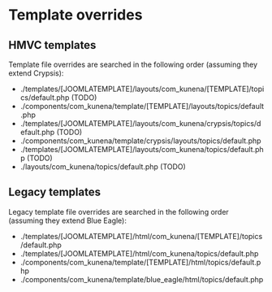 # Template overrides

## HMVC templates

Template file overrides are searched in the following order (assuming they extend Crypsis):

- ./templates/[JOOMLATEMPLATE]/layouts/com_kunena/[TEMPLATE]/topics/default.php (TODO)
- ./components/com_kunena/template/[TEMPLATE]/layouts/topics/default.php
- ./templates/[JOOMLATEMPLATE]/layouts/com_kunena/crypsis/topics/default.php (TODO)
- ./components/com_kunena/template/crypsis/layouts/topics/default.php
- ./templates/[JOOMLATEMPLATE]/layouts/com_kunena/topics/default.php (TODO)
- ./layouts/com_kunena/topics/default.php (TODO)

## Legacy templates

Legacy template file overrides are searched in the following order (assuming they extend Blue Eagle):

- ./templates/[JOOMLATEMPLATE]/html/com_kunena/[TEMPLATE]/topics/default.php
- ./templates/[JOOMLATEMPLATE]/html/com_kunena/topics/default.php
- ./components/com_kunena/template/[TEMPLATE]/html/topics/default.php
- ./components/com_kunena/template/blue_eagle/html/topics/default.php
